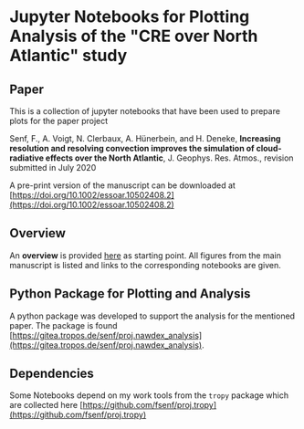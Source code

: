 # Jupyter Notebooks for Plotting Analysis of the "CRE over North Atlantic" study

## Paper
This is a collection of jupyter notebooks that have been used to prepare plots for the paper project

Senf, F., A. Voigt, N. Clerbaux, A. Hünerbein, and H. Deneke, **Increasing resolution and resolving convection improves the simulation of cloud-radiative effects over the North Atlantic**, J. Geophys. Res. Atmos., revision submitted in July 2020

A pre-print version of the manuscript can be downloaded at [https://doi.org/10.1002/essoar.10502408.2](https://doi.org/10.1002/essoar.10502408.2)


## Overview
An **overview** is provided [here](nbooks/00-Overview.ipynb) as starting point. All figures from the main manuscript is listed and links to the corresponding notebooks are given. 


## Python Package for Plotting and Analysis 
A python package was developed to support the analysis for the mentioned paper. The package is found [https://gitea.tropos.de/senf/proj.nawdex_analysis](https://gitea.tropos.de/senf/proj.nawdex_analysis).


## Dependencies
Some Notebooks depend on my work tools from the `tropy` package which are collected here [https://github.com/fsenf/proj.tropy](https://github.com/fsenf/proj.tropy)
